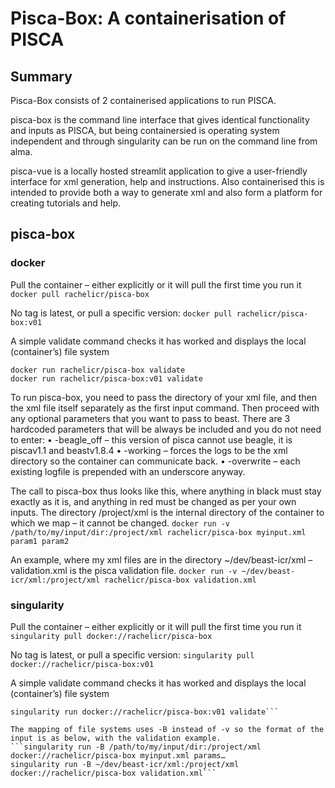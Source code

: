# Pisca-Box: A containerisation of PISCA

## Summary
Pisca-Box consists of 2 containerised applications to run PISCA.

pisca-box is the command line interface that gives identical functionality and inputs as PISCA, but being containersied is operating system independent and through singularity can be run on the command line from alma.

pisca-vue is a locally hosted streamlit application to give a user-friendly interface for xml generation, help and instructions. Also containerised this is intended to provide both a way to generate xml and also form a platform for creating tutorials and help.

## pisca-box
### docker
Pull the container – either explicitly or it will pull the first time you run it
```docker pull rachelicr/pisca-box```

No tag is latest, or pull a specific version:
```docker pull rachelicr/pisca-box:v01```

A simple validate command checks it has worked and displays the local (container’s) file system
```
docker run rachelicr/pisca-box validate
docker run rachelicr/pisca-box:v01 validate
```

To run pisca-box, you need to pass the directory of your xml file, and then the xml file itself separately as the first input command. Then proceed with any optional parameters that you want to pass to beast. There are 3 hardcoded parameters that will be always be included and you do not need to enter:
•	-beagle_off – this version of pisca cannot use beagle, it is piscav1.1 and beastv1.8.4
•	-working – forces the logs to be the xml directory so the container can communicate back.
•	-overwrite – each existing logfile is prepended with an underscore anyway.

The call to pisca-box thus looks like this, where anything in black must stay exactly as it is, and anything in red must be changed as per your own inputs. The directory /project/xml is the internal directory of the container to which we map – it cannot be changed.
```docker run -v /path/to/my/input/dir:/project/xml rachelicr/pisca-box myinput.xml param1 param2```

An example, where my xml files are in the directory ~/dev/beast-icr/xml – validation.xml is the pisca validation file.
```docker run -v ~/dev/beast-icr/xml:/project/xml rachelicr/pisca-box validation.xml```


### singularity
Pull the container – either explicitly or it will pull the first time you run it
```singularity pull docker://rachelicr/pisca-box```

No tag is latest, or pull a specific version:
```singularity pull docker://rachelicr/pisca-box:v01```

A simple validate command checks it has worked and displays the local (container’s) file system
```singularity run docker://rachelicr/pisca-box validate
singularity run docker://rachelicr/pisca-box:v01 validate```

The mapping of file systems uses -B instead of -v so the format of the input is as below, with the validation example.
```singularity run -B /path/to/my/input/dir:/project/xml docker://rachelicr/pisca-box myinput.xml params…
singularity run -B ~/dev/beast-icr/xml:/project/xml docker://rachelicr/pisca-box validation.xml```





